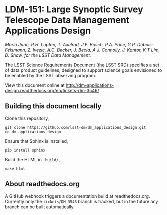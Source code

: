 # LDM-151: Large Synoptic Survey Telescope Data Management Applications Design

*Mario Juric, R.H. Lupton, T. Axelrod, J.F. Bosch, P.A. Price, G.P. Dubois-Felsmann, Z. Ivezic, A.C. Becker, J. Becla, A.J. Connolly, J. Kantor, K-T Lim, D. Shaw, for the LSST Data Management.*

The LSST Science Requirements Document (the LSST SRD) specifies a set of data product guidelines, designed to support science goals envisioned to be enabled by the LSST observing program.

View this document online at http://dm-applications-design.readthedocs.org/en/tickets-dm-3546/

## Building this document locally

Clone this repository,

```
git clone https://github.com/lsst-dm/dm_applications_design.git
cd dm_applications_design
```

Ensure that Sphinx is installed,

```
pip install sphinx
```

Build the HTML in `_build/`,

```
make html
```

## About readthedocs.org

A GitHub webhook triggers a documentation build at readthedocs.org.
Currently only the `tickets/DM-3546` branch is tracked, but in the future any branch can be built automatically.
